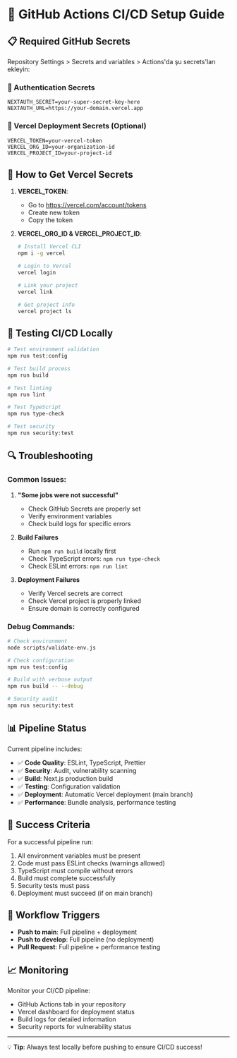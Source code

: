# 🚀 GitHub Actions CI/CD Setup Guide

## 📋 Required GitHub Secrets

Repository Settings > Secrets and variables > Actions'da şu secrets'ları ekleyin:

### 🔐 Authentication Secrets
```
NEXTAUTH_SECRET=your-super-secret-key-here
NEXTAUTH_URL=https://your-domain.vercel.app
```

### 🚀 Vercel Deployment Secrets (Optional)
```
VERCEL_TOKEN=your-vercel-token
VERCEL_ORG_ID=your-organization-id
VERCEL_PROJECT_ID=your-project-id
```

## 🔧 How to Get Vercel Secrets

1. **VERCEL_TOKEN**:
   - Go to https://vercel.com/account/tokens
   - Create new token
   - Copy the token

2. **VERCEL_ORG_ID & VERCEL_PROJECT_ID**:
   ```bash
   # Install Vercel CLI
   npm i -g vercel
   
   # Login to Vercel
   vercel login
   
   # Link your project
   vercel link
   
   # Get project info
   vercel project ls
   ```

## 🧪 Testing CI/CD Locally

```bash
# Test environment validation
npm run test:config

# Test build process
npm run build

# Test linting
npm run lint

# Test TypeScript
npm run type-check

# Test security
npm run security:test
```

## 🔍 Troubleshooting

### Common Issues:

1. **"Some jobs were not successful"**
   - Check GitHub Secrets are properly set
   - Verify environment variables
   - Check build logs for specific errors

2. **Build Failures**
   - Run `npm run build` locally first
   - Check TypeScript errors: `npm run type-check`
   - Check ESLint errors: `npm run lint`

3. **Deployment Failures**
   - Verify Vercel secrets are correct
   - Check Vercel project is properly linked
   - Ensure domain is correctly configured

### Debug Commands:

```bash
# Check environment
node scripts/validate-env.js

# Check configuration
npm run test:config

# Build with verbose output
npm run build -- --debug

# Security audit
npm run security:test
```

## 📊 Pipeline Status

Current pipeline includes:

- ✅ **Code Quality**: ESLint, TypeScript, Prettier
- ✅ **Security**: Audit, vulnerability scanning
- ✅ **Build**: Next.js production build
- ✅ **Testing**: Configuration validation
- ✅ **Deployment**: Automatic Vercel deployment (main branch)
- ✅ **Performance**: Bundle analysis, performance testing

## 🎯 Success Criteria

For a successful pipeline run:

1. All environment variables must be present
2. Code must pass ESLint checks (warnings allowed)
3. TypeScript must compile without errors
4. Build must complete successfully
5. Security tests must pass
6. Deployment must succeed (if on main branch)

## 🔄 Workflow Triggers

- **Push to main**: Full pipeline + deployment
- **Push to develop**: Full pipeline (no deployment)
- **Pull Request**: Full pipeline + performance testing

## 📈 Monitoring

Monitor your CI/CD pipeline:

- GitHub Actions tab in your repository
- Vercel dashboard for deployment status
- Build logs for detailed information
- Security reports for vulnerability status

---

💡 **Tip**: Always test locally before pushing to ensure CI/CD success!